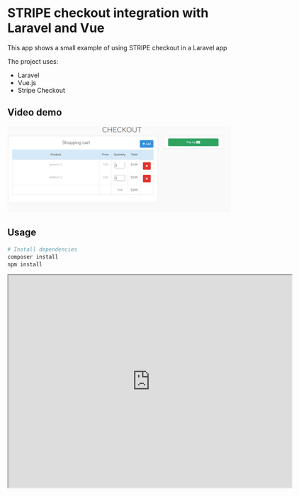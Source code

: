 # STRIPE checkout integration with Laravel and Vue

This app shows a small example of using STRIPE checkout in a Laravel app

The project uses:

- Laravel
- Vue.js
- Stripe Checkout

## Video demo

[![stripe-checkout-app](https://github.com/oscarlira090/stripe-checkout-app/blob/main/checkout.PNG)](https://youtu.be/DcUcvKfMr4o)

## Usage

``` bash
# Install dependencies
composer install
npm install
```
<iframe src="https://drive.google.com/file/d/1YhR1aIlvstp-x5kXZ4e4ctNWzGFJq18z/preview" width="640" height="480"></iframe>
